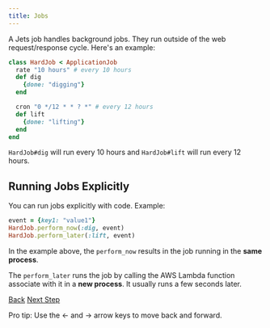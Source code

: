 ```yaml
---
title: Jobs
---
```


A Jets job handles background jobs. They run outside of the web request/response cycle. Here's an example:

```ruby
class HardJob < ApplicationJob
  rate "10 hours" # every 10 hours
  def dig
    {done: "digging"}
  end

  cron "0 */12 * * ? *" # every 12 hours
  def lift
    {done: "lifting"}
  end
end
```

`HardJob#dig` will run every 10 hours and `HardJob#lift` will run every 12 hours.

## Running Jobs Explicitly

You can run jobs explicitly with code. Example:

```ruby
event = {key1: "value1"}
HardJob.perform_now(:dig, event)
HardJob.perform_later(:lift, event)
```

In the example above, the `perform_now` results in the job running in the **same process**.

The `perform_later` runs the job by calling the AWS Lambda function associate with it in a **new process**.  It usually runs a few seconds later.

<a id="prev" class="btn btn-basic" href="{% link _docs/routing.md %}">Back</a>
<a id="next" class="btn btn-primary" href="{% link _docs/install.md %}">Next Step</a>
<p class="keyboard-tip">Pro tip: Use the <- and -> arrow keys to move back and forward.</p>
